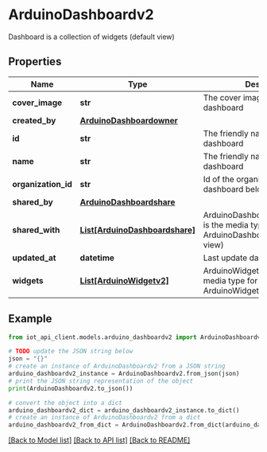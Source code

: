 # ArduinoDashboardv2

Dashboard is a collection of widgets (default view)

## Properties

Name | Type | Description | Notes
------------ | ------------- | ------------- | -------------
**cover_image** | **str** | The cover image of the dashboard | [optional] 
**created_by** | [**ArduinoDashboardowner**](ArduinoDashboardowner.md) |  | [optional] 
**id** | **str** | The friendly name of the dashboard | 
**name** | **str** | The friendly name of the dashboard | 
**organization_id** | **str** | Id of the organization the dashboard belongs to | [optional] 
**shared_by** | [**ArduinoDashboardshare**](ArduinoDashboardshare.md) |  | [optional] 
**shared_with** | [**List[ArduinoDashboardshare]**](ArduinoDashboardshare.md) | ArduinoDashboardshareCollection is the media type for an array of ArduinoDashboardshare (default view) | [optional] 
**updated_at** | **datetime** | Last update date | 
**widgets** | [**List[ArduinoWidgetv2]**](ArduinoWidgetv2.md) | ArduinoWidgetv2Collection is the media type for an array of ArduinoWidgetv2 (default view) | [optional] 

## Example

```python
from iot_api_client.models.arduino_dashboardv2 import ArduinoDashboardv2

# TODO update the JSON string below
json = "{}"
# create an instance of ArduinoDashboardv2 from a JSON string
arduino_dashboardv2_instance = ArduinoDashboardv2.from_json(json)
# print the JSON string representation of the object
print(ArduinoDashboardv2.to_json())

# convert the object into a dict
arduino_dashboardv2_dict = arduino_dashboardv2_instance.to_dict()
# create an instance of ArduinoDashboardv2 from a dict
arduino_dashboardv2_from_dict = ArduinoDashboardv2.from_dict(arduino_dashboardv2_dict)
```
[[Back to Model list]](../README.md#documentation-for-models) [[Back to API list]](../README.md#documentation-for-api-endpoints) [[Back to README]](../README.md)


